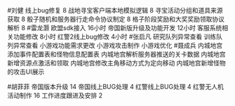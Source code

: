 #刘健 
线上bug修复	8
战地寻宝客户端本地模拟逻辑	8
寻宝活动分组和道具来源获取	8
骰子随机和服务器行走命令协议制定	8
格子阶段奖励和大奖奖励领取协议解析	8
#雷龙灏 
欧盟sdk接入         16小时
帝国新版升级及功能开发  12小时
客服系统相关功能修改 8小时
红警2线上bug修改    4小时
#张启凡 
研究队列异常查看
训练队列异常查看
小游戏功能需求更改
小游戏攻击制作
小游戏优化
#聂成兵 
内城地宫添加事件配置表和怪物信息配置表
内城地宫解析服务器推送的关卡数据
内城地宫新增资源点激活和领取
内城地宫修改主角移动方式为定向移动
内城地宫新增怪物的攻击UI展示

#胡菲菲 
帝国版本升级 14
帝国线上BUG处理      4
红警线上BUG处理     4
红警无人机活动制作 16
工作进度跟进及安排   2
